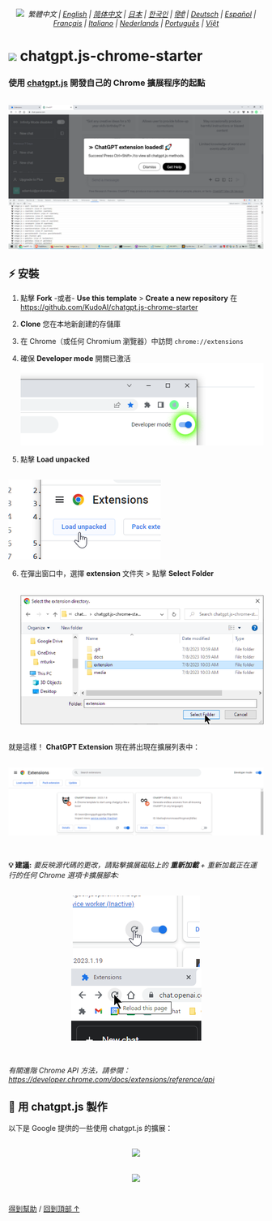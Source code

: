 <a id="top"></a>

<div align="center">
    <h6>
        <picture>
            <source type="image/svg+xml" media="(prefers-color-scheme: dark)" srcset="https://assets.chatgptjs.org/images/icons/earth/white/icon32.svg?v=e638eac">
           <img height=14 src="https://assets.chatgptjs.org/images/icons/earth/black/icon32.svg?v=e638eac">
        </picture>
        &nbsp;繁體中文 |
        <a href="../..#readme">English</a> |
        <a href="../zh-cn#readme">简体中文</a> |
        <a href="../ja#readme">日本</a> |
        <a href="../ko#readme">한국인</a> |
        <a href="../hi#readme">हिंदी</a> |
        <a href="../de#readme">Deutsch</a> |
        <a href="../es#readme">Español</a> |
        <a href="../fr#readme">Français</a> |
        <a href="../it#readme">Italiano</a> |
        <a href="../nl#readme">Nederlands</a> |
        <a href="../pt#readme">Português</a> |
        <a href="../vi#readme">Việt</a>
    </h6>
</div>

# <img height=21 src="https://assets.chatgptjs.org/images/icons/platforms/chrome/icon32.png?v=e638eac"> chatgpt.js-chrome-starter

<h3>使用 <a href="https://github.com/KudoAI/chatgpt.js">chatgpt.js</a> 開發自己的 Chrome 擴展程序的起點</h3>

<br>

<img src="../../images/screenshots/extension-loaded.png">

## ⚡ 安裝

1. 點擊 **Fork** -或者- **Use this template** > **Create a new repository** 在 https://github.com/KudoAI/chatgpt.js-chrome-starter

2. **Clone** 您在本地新創建的存儲庫

3. 在 Chrome（或任何 Chromium 瀏覽器）中訪問 `chrome://extensions`

4. 確保 **Developer mode** 開關已激活<br>
![](../../images/screenshots/developer-mode-toggle.png)

5. 點擊 **Load unpacked**<br><br>
<img src="../../images/screenshots/load-unpacked-button.png">
<br>

6. 在彈出窗口中，選擇 **extension** 文件夾 > 點擊 **Select Folder**<br><br><br>
<img src="../../images/screenshots/select-extension-folder.png"><br><br>

就是這樣！ **ChatGPT Extension** 現在將出現在擴展列表中：

<br>

<img src="../../images/screenshots/chatgpt-extension-in-list.png">

<p><br>

**💡 建議:** _要反映源代碼的更改，請點擊擴展磁貼上的 **重新加載** + 重新加載正在運行的任何 Chrome 選項卡擴展腳本:_

<div align="center">

<br>

<img src="../../images/screenshots/reload-extension-button.png">
<img src="../../images/screenshots/reload-page-button.png">

<p><br>

</div>

_有關進階 Chrome API 方法，請參閱：https://developer.chrome.com/docs/extensions/reference/api_

## 🤖 用 chatgpt.js 製作

以下是 Google 提供的一些使用 chatgpt.js 的擴展：

<div align="center">

<br>


<a href="https://chatgptinfinity.com" target="_blank" rel="noopener">
    <img width=777 src="https://cdn.jsdelivr.net/gh/adamlui/chatgpt-infinity@8fad59e/chrome/media/images/tiles/marquee-promo-tile-1400x560.png">
</a>

<p><br>

<a href="https://chatgptwidescreen.com" target="_blank" rel="noopener">
    <img width=777 src="https://cdn.jsdelivr.net/gh/adamlui/chatgpt-widescreen@02d9942/chrome/media/images/tiles/marquee-promo-tile-1400x560.png">
</a>

</div>

#

<a href="https://github.com/KudoAI/chatgpt.js-chrome-starter/issues">得到幫助</a> / <a href="#top">回到頂部 ↑</a>

